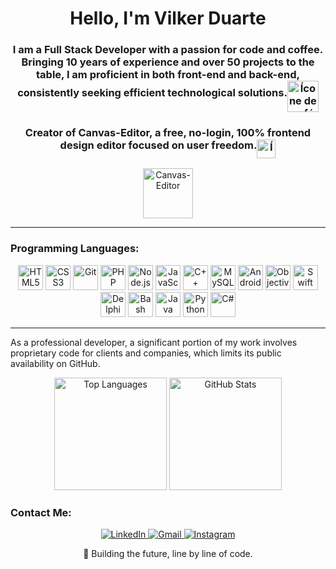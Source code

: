
 
<h1 align="center">Hello, I'm Vilker Duarte </h1>


<h3 align="center">I am a Full Stack Developer with a passion for code and coffee. Bringing 10 years of experience and over 50 projects to the table, I am proficient in both front-end and back-end, consistently seeking efficient technological solutions.<img src="https://media.giphy.com/media/YOT9cbRqAPSF1sb1lk/giphy.gif" 
 alt="Ícone de café e código" width="50px" align="middle" />
</h3>
<h3 align="center">Creator of Canvas-Editor, a free, no-login, 100% frontend design editor focused on user freedom.<img src="https://media.giphy.com/media/f9jQLaKJJl6dL0AmmZ/giphy.gif" 
 alt="Ícone clic" width="30px" align="middle"/>
</h3>
<p align="center">
  <a href="https://canvas-editor.com.br/" target="_blank">
    <img src="https://canvas-editor.com.br/canva-editor.svg"  style="Color=white" width="80" height="80" alt="Canvas-Editor" />
  </a>
</p>
 
 
---

### Programming Languages:
<p align="center" >
  <img loading="lazy" src="https://cdn.jsdelivr.net/gh/devicons/devicon/icons/html5/html5-original-wordmark.svg" width="40" height="40" alt="HTML5"/>
  <img loading="lazy" src="https://cdn.jsdelivr.net/gh/devicons/devicon/icons/css3/css3-original-wordmark.svg" width="40" height="40" alt="CSS3"/>
  <img loading="lazy" src="https://cdn.jsdelivr.net/gh/devicons/devicon/icons/git/git-original.svg" width="40" height="40" alt="Git"/>
  <img loading="lazy" src="https://cdn.jsdelivr.net/gh/devicons/devicon@latest/icons/php/php-original.svg" width="40" height="40" alt="PHP"/>
  <img loading="lazy" src="https://cdn.jsdelivr.net/gh/devicons/devicon@latest/icons/nodejs/nodejs-original-wordmark.svg" width="40" height="40" alt="Node.js"/>
  <img loading="lazy" src="https://cdn.jsdelivr.net/gh/devicons/devicon@latest/icons/javascript/javascript-original.svg" width="40" height="40" alt="JavaScript"/>
  <img loading="lazy" src="https://cdn.jsdelivr.net/gh/devicons/devicon@latest/icons/cplusplus/cplusplus-original.svg" width="40" height="40" alt="C++"/>
  <img loading="lazy" src="https://cdn.jsdelivr.net/gh/devicons/devicon@latest/icons/mysql/mysql-original-wordmark.svg" width="40" height="40" alt="MySQL"/>
  <img loading="lazy" src="https://cdn.jsdelivr.net/gh/devicons/devicon@latest/icons/android/android-plain.svg" width="40" height="40" alt="Android"/>
  <img loading="lazy" src="https://cdn.jsdelivr.net/gh/devicons/devicon@latest/icons/objectivec/objectivec-plain.svg" width="40" height="40" alt="Objective-C"/>
  <img loading="lazy" src="https://cdn.jsdelivr.net/gh/devicons/devicon@latest/icons/swift/swift-original.svg" width="40" height="40" alt="Swift"/>
  <img loading="lazy" src="https://cdn.jsdelivr.net/gh/devicons/devicon@latest/icons/delphi/delphi-plain.svg" width="40" height="40" alt="Delphi"/>
  <img loading="lazy" src="https://cdn.jsdelivr.net/gh/devicons/devicon@latest/icons/bash/bash-original.svg" width="40" height="40" alt="Bash"/>
  <img loading="lazy" src="https://cdn.jsdelivr.net/gh/devicons/devicon@latest/icons/java/java-original.svg" width="40" height="40" alt="Java"/>
  <img loading="lazy" src="https://cdn.jsdelivr.net/gh/devicons/devicon@latest/icons/python/python-original.svg" width="40" height="40" alt="Python"/>
  <img loading="lazy" src="https://cdn.jsdelivr.net/gh/devicons/devicon@latest/icons/csharp/csharp-plain.svg" width="40" height="40" alt="C#"/>
</p>

---

As a professional developer, a significant portion of my work involves proprietary code for clients and companies, which limits its public availability on GitHub.
<p align="center">
  <img loading="lazy" height="180em" src="https://github-readme-stats.vercel.app/api/top-langs/?username=vilkerduarte&layout=compact&langs_count=7&theme=holi" alt="Top Languages"/>
  <img loading="lazy" height="180em" src="https://github-readme-stats.vercel.app/api?username=vilkerduarte&show_icons=true&theme=holi&include_all_commits=true&count_private=true" alt="GitHub Stats"/>
</p>



### Contact Me:
<p align="center">
  <a href="https://www.linkedin.com/in/vilker-duarte/" target="_blank">
    <img src="https://img.shields.io/badge/LinkedIn-0077B5?style=for-the-badge&logo=linkedin&logoColor=white" alt="LinkedIn" />
  </a>
  <a href="mailto:vilkerdurate@gmail.com">
    <img src="https://img.shields.io/badge/Gmail-D14836?style=for-the-badge&logo=gmail&logoColor=white" alt="Gmail" />
  </a>
  <a href="https://www.instagram.com/vilkerduarte" target="_blank">
    <img src="https://img.shields.io/badge/Instagram-E4405F?style=for-the-badge&logo=instagram&logoColor=white" alt="Instagram" />
  </a>
</p>

<p align="center">
  🚀 Building the future, line by line of code.
</p>
